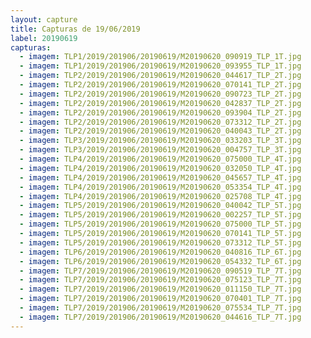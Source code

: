 ```yaml
---
layout: capture
title: Capturas de 19/06/2019
label: 20190619
capturas:
  - imagem: TLP1/2019/201906/20190619/M20190620_090919_TLP_1T.jpg
  - imagem: TLP1/2019/201906/20190619/M20190620_093955_TLP_1T.jpg
  - imagem: TLP2/2019/201906/20190619/M20190620_044617_TLP_2T.jpg
  - imagem: TLP2/2019/201906/20190619/M20190620_070141_TLP_2T.jpg
  - imagem: TLP2/2019/201906/20190619/M20190620_090723_TLP_2T.jpg
  - imagem: TLP2/2019/201906/20190619/M20190620_042837_TLP_2T.jpg
  - imagem: TLP2/2019/201906/20190619/M20190620_093904_TLP_2T.jpg
  - imagem: TLP2/2019/201906/20190619/M20190620_073312_TLP_2T.jpg
  - imagem: TLP2/2019/201906/20190619/M20190620_040043_TLP_2T.jpg
  - imagem: TLP3/2019/201906/20190619/M20190620_033203_TLP_3T.jpg
  - imagem: TLP3/2019/201906/20190619/M20190620_004757_TLP_3T.jpg
  - imagem: TLP4/2019/201906/20190619/M20190620_075000_TLP_4T.jpg
  - imagem: TLP4/2019/201906/20190619/M20190620_032050_TLP_4T.jpg
  - imagem: TLP4/2019/201906/20190619/M20190620_045657_TLP_4T.jpg
  - imagem: TLP4/2019/201906/20190619/M20190620_053354_TLP_4T.jpg
  - imagem: TLP4/2019/201906/20190619/M20190620_025708_TLP_4T.jpg
  - imagem: TLP5/2019/201906/20190619/M20190620_040042_TLP_5T.jpg
  - imagem: TLP5/2019/201906/20190619/M20190620_002257_TLP_5T.jpg
  - imagem: TLP5/2019/201906/20190619/M20190620_075000_TLP_5T.jpg
  - imagem: TLP5/2019/201906/20190619/M20190620_070141_TLP_5T.jpg
  - imagem: TLP5/2019/201906/20190619/M20190620_073312_TLP_5T.jpg
  - imagem: TLP6/2019/201906/20190619/M20190620_040816_TLP_6T.jpg
  - imagem: TLP6/2019/201906/20190619/M20190620_054332_TLP_6T.jpg
  - imagem: TLP7/2019/201906/20190619/M20190620_090519_TLP_7T.jpg
  - imagem: TLP7/2019/201906/20190619/M20190620_075123_TLP_7T.jpg
  - imagem: TLP7/2019/201906/20190619/M20190620_011150_TLP_7T.jpg
  - imagem: TLP7/2019/201906/20190619/M20190620_070401_TLP_7T.jpg
  - imagem: TLP7/2019/201906/20190619/M20190620_075534_TLP_7T.jpg
  - imagem: TLP7/2019/201906/20190619/M20190620_044616_TLP_7T.jpg
---
```

